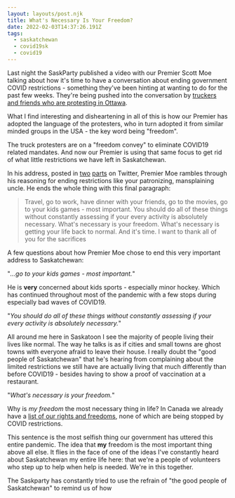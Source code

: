 ```yaml
---
layout: layouts/post.njk
title: What's Necessary Is Your Freedom?
date: 2022-02-03T14:37:26.191Z
tags:
  - saskatchewan
  - covid19sk
  - covid19
---
```

Last night the SaskParty published a video with our Premier Scott Moe talking about how it's time to have a conversation about ending government COVID restrictions - something they've been hinting at wanting to do for the past few weeks. They're being pushed into the conversation by [truckers and friends who are protesting in Ottawa](https://www.bbc.com/news/world-us-canada-60202050).

What I find interesting and disheartening in all of this is how our Premier has adopted the language of the protesters, who in turn adopted it from similar minded groups in the USA - the key word being "freedom".

The truck protesters are on a "freedom convey" to eliminate COVID19 related mandates. And now our Premier is using that same focus to get rid of what little restrictions we have left in Saskatchewan.

In his address, posted in [two](https://twitter.com/premierscottmoe/status/1489045180745494529?s=21) [parts](https://twitter.com/premierscottmoe/status/1489045258553995265?s=21) on Twitter, Premier Moe rambles through his reasoning for ending restrictions like your patronizing, mansplaining uncle. He ends the whole thing with this final paragraph:

> Travel, go to work, have dinner with your friends, go to the movies, go to your kids games - most important. You should do all of these things without constantly assessing if your every activity is absolutely necessary. What's necessary is your freedom. What's necessary is getting your life back to normal. And it's time. I want to thank all of you for the sacrifices

A few questions about how Premier Moe chose to end this very important address to Saskatchewan:

"*...go to your kids games - most important.*"

He is **very** concerned about kids sports - especially minor hockey. Which has continued throughout most of the pandemic with a few stops during especially bad waves of COVID19.

"*You should do all of these things without constantly assessing if your every activity is absolutely necessary.*"

All around me here in Saskatoon I see the majority of people living their lives like normal. The way he talks is as if cities and small towns are ghost towns with everyone afraid to leave their house. I really doubt the "good people of Saskatchewan" that he's hearing from complaining about the limited restrictions we still have are actually living that much differently than before COVID19 - besides having to show a proof of vaccination at a restaurant.

"*What's necessary is your freedom.*" 

Why is *my freedom* the most necessary thing in life? In Canada we already have a [list of our rights and freedoms](https://www.canada.ca/en/immigration-refugees-citizenship/services/new-immigrants/learn-about-canada/human-rights/your-rights-freedoms.html), none of which are being stopped by COVID restrictions.

This sentence is the most selfish thing our government has uttered this entire pandemic. The idea that **my** freedom is the most important thing above all else. It flies in the face of one of the ideas I've constantly heard about Saskatchewan my entire life here: that we're a people of volunteers who step up to help when help is needed. We're in this together.

The Saskparty has constantly tried to use the refrain of "the good people of Saskatchewan" to remind us of how 


